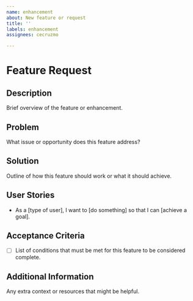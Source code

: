 ```yaml
---
name: enhancement
about: New feature or request
title: ''
labels: enhancement
assignees: cecruzmo

---
```


# Feature Request

## Description
Brief overview of the feature or enhancement.

## Problem
What issue or opportunity does this feature address?

## Solution
Outline of how this feature should work or what it should achieve.

## User Stories
- As a [type of user], I want to [do something] so that I can [achieve a goal].

## Acceptance Criteria
- [ ] List of conditions that must be met for this feature to be considered complete.

## Additional Information
Any extra context or resources that might be helpful.
